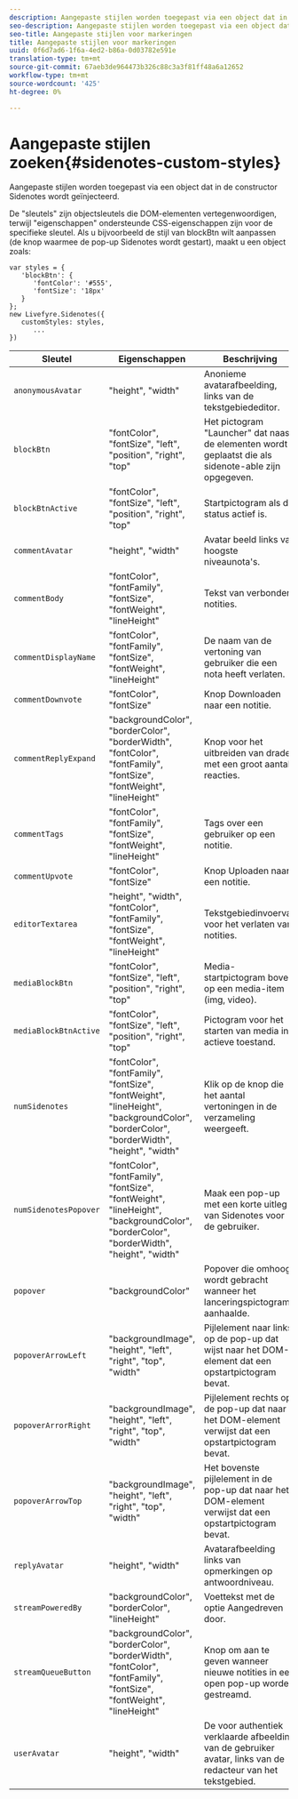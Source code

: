 ```yaml
---
description: Aangepaste stijlen worden toegepast via een object dat in de constructor Sidenotes wordt geïnjecteerd.
seo-description: Aangepaste stijlen worden toegepast via een object dat in de constructor Sidenotes wordt geïnjecteerd.
seo-title: Aangepaste stijlen voor markeringen
title: Aangepaste stijlen voor markeringen
uuid: 0f6d7ad6-1f6a-4ed2-b86a-0d03782e591e
translation-type: tm+mt
source-git-commit: 67aeb3de964473b326c88c3a3f81ff48a6a12652
workflow-type: tm+mt
source-wordcount: '425'
ht-degree: 0%

---
```



# Aangepaste stijlen zoeken{#sidenotes-custom-styles}

Aangepaste stijlen worden toegepast via een object dat in de constructor Sidenotes wordt geïnjecteerd.

De &quot;sleutels&quot; zijn objectsleutels die DOM-elementen vertegenwoordigen, terwijl &quot;eigenschappen&quot; ondersteunde CSS-eigenschappen zijn voor de specifieke sleutel. Als u bijvoorbeeld de stijl van blockBtn wilt aanpassen (de knop waarmee de pop-up Sidenotes wordt gestart), maakt u een object zoals:

```
var styles = { 
   'blockBtn': { 
      'fontColor': '#555', 
      'fontSize': '18px' 
   } 
}; 
new Livefyre.Sidenotes({ 
   customStyles: styles, 
      ...  
})
```

| **Sleutel** | **Eigenschappen** | Beschrijving |
|---|---|---|
| `anonymousAvatar` | &quot;height&quot;, &quot;width&quot; | Anonieme avatarafbeelding, links van de tekstgebiededitor. |
| `blockBtn` | &quot;fontColor&quot;, &quot;fontSize&quot;, &quot;left&quot;, &quot;position&quot;, &quot;right&quot;, &quot;top&quot; | Het pictogram &quot;Launcher&quot; dat naast de elementen wordt geplaatst die als sidenote-able zijn opgegeven. |
| `blockBtnActive` | &quot;fontColor&quot;, &quot;fontSize&quot;, &quot;left&quot;, &quot;position&quot;, &quot;right&quot;, &quot;top&quot; | Startpictogram als de status actief is. |
| `commentAvatar` | &quot;height&quot;, &quot;width&quot; | Avatar beeld links van hoogste niveaunota&#39;s. |
| `commentBody` | &quot;fontColor&quot;, &quot;fontFamily&quot;, &quot;fontSize&quot;, &quot;fontWeight&quot;, &quot;lineHeight&quot; | Tekst van verbonden notities. |
| `commentDisplayName` | &quot;fontColor&quot;, &quot;fontFamily&quot;, &quot;fontSize&quot;, &quot;fontWeight&quot;, &quot;lineHeight&quot; | De naam van de vertoning van gebruiker die een nota heeft verlaten. |
| `commentDownvote` | &quot;fontColor&quot;, &quot;fontSize&quot; | Knop Downloaden naar een notitie. |
| `commentReplyExpand` | &quot;backgroundColor&quot;, &quot;borderColor&quot;, &quot;borderWidth&quot;, &quot;fontColor&quot;, &quot;fontFamily&quot;, &quot;fontSize&quot;, &quot;fontWeight&quot;, &quot;lineHeight&quot; | Knop voor het uitbreiden van draden met een groot aantal reacties. |
| `commentTags` | &quot;fontColor&quot;, &quot;fontFamily&quot;, &quot;fontSize&quot;, &quot;fontWeight&quot;, &quot;lineHeight&quot; | Tags over een gebruiker op een notitie. |
| `commentUpvote` | &quot;fontColor&quot;, &quot;fontSize&quot; | Knop Uploaden naar een notitie. |
| `editorTextarea` | &quot;height&quot;, &quot;width&quot;, &quot;fontColor&quot;, &quot;fontFamily&quot;, &quot;fontSize&quot;, &quot;fontWeight&quot;, &quot;lineHeight&quot; | Tekstgebiedinvoervak voor het verlaten van notities. |
| `mediaBlockBtn` | &quot;fontColor&quot;, &quot;fontSize&quot;, &quot;left&quot;, &quot;position&quot;, &quot;right&quot;, &quot;top&quot; | Media-startpictogram boven op een media-item (img, video). |
| `mediaBlockBtnActive` | &quot;fontColor&quot;, &quot;fontSize&quot;, &quot;left&quot;, &quot;position&quot;, &quot;right&quot;, &quot;top&quot; | Pictogram voor het starten van media in actieve toestand. |
| `numSidenotes` | &quot;fontColor&quot;, &quot;fontFamily&quot;, &quot;fontSize&quot;, &quot;fontWeight&quot;, &quot;lineHeight&quot;, &quot;backgroundColor&quot;, &quot;borderColor&quot;, &quot;borderWidth&quot;, &quot;height&quot;, &quot;width&quot; | Klik op de knop die het aantal vertoningen in de verzameling weergeeft. |
| `numSidenotesPopover` | &quot;fontColor&quot;, &quot;fontFamily&quot;, &quot;fontSize&quot;, &quot;fontWeight&quot;, &quot;lineHeight&quot;, &quot;backgroundColor&quot;, &quot;borderColor&quot;, &quot;borderWidth&quot;, &quot;height&quot;, &quot;width&quot; | Maak een pop-up met een korte uitleg van Sidenotes voor de gebruiker. |
| `popover` | &quot;backgroundColor&quot; | Popover die omhoog wordt gebracht wanneer het lanceringspictogram aanhaalde. |
| `popoverArrowLeft` | &quot;backgroundImage&quot;, &quot;height&quot;, &quot;left&quot;, &quot;right&quot;, &quot;top&quot;, &quot;width&quot; | Pijlelement naar links op de pop-up dat wijst naar het DOM-element dat een opstartpictogram bevat. |
| `popoverArrorRight` | &quot;backgroundImage&quot;, &quot;height&quot;, &quot;left&quot;, &quot;right&quot;, &quot;top&quot;, &quot;width&quot; | Pijlelement rechts op de pop-up dat naar het DOM-element verwijst dat een opstartpictogram bevat. |
| `popoverArrowTop` | &quot;backgroundImage&quot;, &quot;height&quot;, &quot;left&quot;, &quot;right&quot;, &quot;top&quot;, &quot;width&quot; | Het bovenste pijlelement in de pop-up dat naar het DOM-element verwijst dat een opstartpictogram bevat. |
| `replyAvatar` | &quot;height&quot;, &quot;width&quot; | Avatarafbeelding links van opmerkingen op antwoordniveau. |
| `streamPoweredBy` | &quot;backgroundColor&quot;, &quot;borderColor&quot;, &quot;lineHeight&quot; | Voettekst met de optie Aangedreven door. |
| `streamQueueButton` | &quot;backgroundColor&quot;, &quot;borderColor&quot;, &quot;borderWidth&quot;, &quot;fontColor&quot;, &quot;fontFamily&quot;, &quot;fontSize&quot;, &quot;fontWeight&quot;, &quot;lineHeight&quot; | Knop om aan te geven wanneer nieuwe notities in een open pop-up worden gestreamd. |
| `userAvatar` | &quot;height&quot;, &quot;width&quot; | De voor authentiek verklaarde afbeelding van de gebruiker avatar, links van de redacteur van het tekstgebied. |

